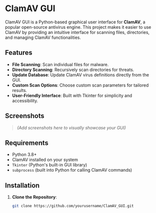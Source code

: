 # ClamAV GUI

ClamAV GUI is a Python-based graphical user interface for **ClamAV**, a popular open-source antivirus engine. This project makes it easier to use ClamAV by providing an intuitive interface for scanning files, directories, and managing ClamAV functionalities.

## Features
- **File Scanning**: Scan individual files for malware.
- **Directory Scanning**: Recursively scan directories for threats.
- **Update Database**: Update ClamAV virus definitions directly from the GUI.
- **Custom Scan Options**: Choose custom scan parameters for tailored results.
- **User-Friendly Interface**: Built with Tkinter for simplicity and accessibility.

## Screenshots
> *(Add screenshots here to visually showcase your GUI)*

## Requirements
- Python 3.8+
- ClamAV installed on your system
- `Tkinter` (Python's built-in GUI library)
- `subprocess` (built into Python for calling ClamAV commands)

## Installation
1. **Clone the Repository**:
   ```bash
   git clone https://github.com/yourusername/ClamAV_GUI.git
